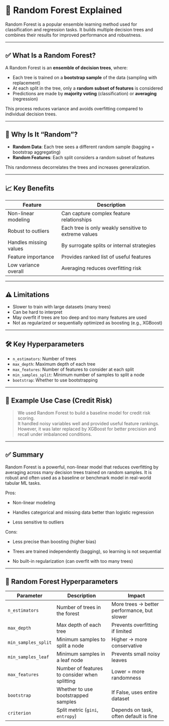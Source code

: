 
# 🌲 Random Forest Explained

Random Forest is a popular ensemble learning method used for classification and regression tasks. It builds multiple decision trees and combines their results for improved performance and robustness.

---

## ✅ What Is a Random Forest?

A Random Forest is an **ensemble of decision trees**, where:

- Each tree is trained on a **bootstrap sample** of the data (sampling with replacement)
- At each split in the tree, only a **random subset of features** is considered
- Predictions are made by **majority voting** (classification) or **averaging** (regression)

This process reduces variance and avoids overfitting compared to individual decision trees.

---

## 🧠 Why Is It “Random”?

- **Random Data**: Each tree sees a different random sample (bagging = bootstrap aggregating)
- **Random Features**: Each split considers a random subset of features

This randomness decorrelates the trees and increases generalization.

---

## 📈 Key Benefits

| Feature | Description |
|--------|-------------|
| Non-linear modeling | Can capture complex feature relationships |
| Robust to outliers | Each tree is only weakly sensitive to extreme values |
| Handles missing values | By surrogate splits or internal strategies |
| Feature importance | Provides ranked list of useful features |
| Low variance overall | Averaging reduces overfitting risk |

---

## ⚠️ Limitations

- Slower to train with large datasets (many trees)
- Can be hard to interpret
- May overfit if trees are too deep and too many features are used
- Not as regularized or sequentially optimized as boosting (e.g., XGBoost)

---

## 🛠️ Key Hyperparameters

- `n_estimators`: Number of trees
- `max_depth`: Maximum depth of each tree
- `max_features`: Number of features to consider at each split
- `min_samples_split`: Minimum number of samples to split a node
- `bootstrap`: Whether to use bootstrapping

---

## 🧪 Example Use Case (Credit Risk)

> We used Random Forest to build a baseline model for credit risk scoring.  
> It handled noisy variables well and provided useful feature rankings.  
> However, it was later replaced by XGBoost for better precision and recall under imbalanced conditions.

---

## ✅ Summary

Random Forest is a powerful, non-linear model that reduces overfitting by averaging across many decision trees trained on random samples. It is robust and often used as a baseline or benchmark model in real-world tabular ML tasks.



Pros:

- Non-linear modeling

- Handles categorical and missing data better than logistic regression

- Less sensitive to outliers

Cons:

- Less precise than boosting (higher bias)

- Trees are trained independently (bagging), so learning is not sequential

- No built-in regularization (can overfit with too many trees)

---

## 🌲 Random Forest Hyperparameters

| Parameter | Description | Impact |
|-----------|-------------|--------|
| `n_estimators` | Number of trees in the forest | More trees → better performance, but slower |
| `max_depth` | Max depth of each tree | Prevents overfitting if limited |
| `min_samples_split` | Minimum samples to split a node | Higher → more conservative |
| `min_samples_leaf` | Minimum samples in a leaf node | Prevents small noisy leaves |
| `max_features` | Number of features to consider when splitting | Lower = more randomness |
| `bootstrap` | Whether to use bootstrapped samples | If False, uses entire dataset |
| `criterion` | Split metric (`gini`, `entropy`) | Depends on task, often default is fine |
